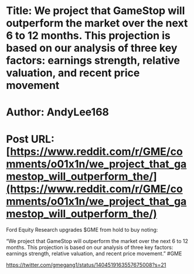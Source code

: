 # Title: We project that GameStop will outperform the market over the next 6 to 12 months. This projection is based on our analysis of three key factors: earnings strength, relative valuation, and recent price movement
# Author: AndyLee168
# Post URL: [https://www.reddit.com/r/GME/comments/o01x1n/we_project_that_gamestop_will_outperform_the/](https://www.reddit.com/r/GME/comments/o01x1n/we_project_that_gamestop_will_outperform_the/)


Ford Equity Research upgrades $GME from hold to buy noting: 

“We project that GameStop will outperform the market over the next 6 to 12 months. This projection is based on our analysis of three key factors: earnings strength, relative valuation, and recent price movement.” #GME

https://twitter.com/gmegang1/status/1404519163557675008?s=21
